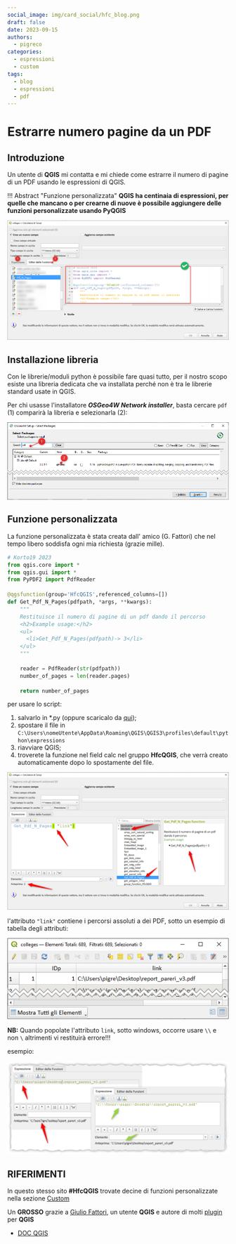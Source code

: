 ```yaml
---
social_image: img/card_social/hfc_blog.png
draft: false
date: 2023-09-15
authors:
  - pigreco
categories:
  - espressioni
  - custom
tags:
  - blog
  - espressioni
  - pdf
---
```


# Estrarre numero pagine da un PDF

## Introduzione

Un utente di **QGIS** mi contatta e mi chiede come estrarre il numero di pagine di un PDF usando le espressioni di QGIS.

!!! Abstract "Funzione personalizzata"
    **QGIS ha centinaia di espressioni, per quelle che mancano o per crearne di nuove è possibile aggiungere delle funzioni personalizzate usando PyQGIS**

<!-- more -->

[![](./img_01.png)](./img_01.png)

## Installazione libreria

Con le librerie/moduli python è possibile fare quasi tutto, per il nostro scopo esiste una libreria dedicata che va installata perché non è tra le librerie standard usate in QGIS.

Per chi usasse l'installatore _**OSGeo4W Network installer**_, basta cercare `pdf` (1) comparirà la libreria e selezionarla (2):

[![](./img_02.png)](./img_02.png)

## Funzione personalizzata

La funzione personalizzata è stata creata dall' amico (G. Fattori) che nel tempo libero soddisfa ogni mia richiesta (grazie mille).

```py
# Korto19 2023
from qgis.core import *
from qgis.gui import *
from PyPDF2 import PdfReader

@qgsfunction(group='HfcQGIS',referenced_columns=[])
def Get_Pdf_N_Pages(pdfpath, *args, **kwargs):
    """
    Restituisce il numero di pagine di un pdf dando il percorso
    <h2>Example usage:</h2>
    <ul>
      <li>Get_Pdf_N_Pages(pdfpath)-> 3</li>
    </ul>
    """

    reader = PdfReader(str(pdfpath))
    number_of_pages = len(reader.pages)

    return number_of_pages
```

per usare lo script:

1. salvarlo in *.py (oppure scaricalo da [qui](./Pdf_N_Pages.py));
2. spostare il file in `C:\Users\nomeUtente\AppData\Roaming\QGIS\QGIS3\profiles\default\python\expressions`
3. riavviare QGIS;
4. troverete la funzione nel field calc nel gruppo **HfcQGIS**, che verrà creato automaticamente dopo lo spostamente del file.

[![](./img_03.png)](./img_03.png)

l'attributo `"link"` contiene i percorsi assoluti a dei PDF, sotto un esempio di tabella degli attributi:

[![](./img_04.png)](./img_04.png)

**NB:** Quando popolate l'attributo `link`, sotto windows, occorre usare `\\` e non `\` altrimenti vi restituirà errore!!!

esempio:

[![](./img_05.png)](./img_05.png)

## RIFERIMENTI

In questo stesso sito **#HfcQGIS** trovate decine di funzioni personalizzate nella sezione [Custom](https://hfcqgis.opendatasicilia.it/gr_funzioni/custom/custom_unico/)

Un **GROSSO** grazie a [Giulio Fattori](https://github.com/Korto19), un utente **QGIS** e autore di molti [plugin](https://plugins.qgis.org/search/?q=fattori) per **QGIS**

- [DOC QGIS](https://docs.qgis.org/3.28/it/docs/user_manual/expressions/expression.html?highlight=variable%20value#function-editor)